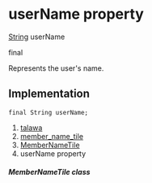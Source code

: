 
<div>

# userName property

</div>


[String](https://api.flutter.dev/flutter/dart-core/String-class.html)
userName


final




Represents the user\'s name.



## Implementation

``` language-dart
final String userName;
```







1.  [talawa](../../index.md)
2.  [member_name_tile](../../widgets_member_name_tile/)
3.  [MemberNameTile](../../widgets_member_name_tile/MemberNameTile-class.md)
4.  userName property

##### MemberNameTile class








